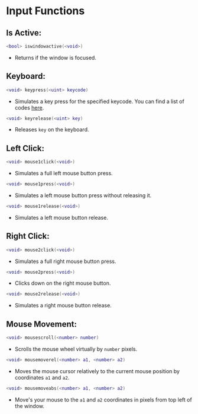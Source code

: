 # Input Functions

## Is Active:
```lua
<bool> iswindowactive(<void>)  
```
- Returns if the window is focused.

## Keyboard:
```lua
<void> keypress(<uint> keycode)  
```
- Simulates a key press for the specified keycode. You can find a list of codes [here](https://docs.microsoft.com/en-us/windows/desktop/inputdev/virtual-key-codes).
```lua
<void> keyrelease(<uint> key)  
```
- Releases `key` on the keyboard.

## Left Click:
```lua
<void> mouse1click(<void>)  
```
- Simulates a full left mouse button press.
```lua
<void> mouse1press(<void>)  
```
- Simulates a left mouse button press without releasing it.
```lua
<void> mouse1release(<void>)  
```
- Simulates a left mouse button release.

## Right Click:
```lua
<void> mouse2click(<void>)
```
- Simulates a full right mouse button press.
```lua
<void> mouse2press(<void>)  
```
- Clicks down on the right mouse button.
```lua
<void> mouse2release(<void>)  
```
- Simulates a right mouse button release.

## Mouse Movement:
```lua
<void> mousescroll(<number> number)  
```
- Scrolls the mouse wheel virtually by `number` pixels.
```lua
<void> mousemoverel(<number> a1, <number> a2)  
```
- Moves the mouse cursor relatively to the current mouse position by coordinates `a1` and `a2`.
```lua
<void> mousemoveabs(<number> a1, <number> a2)  
```
- Move's your mouse to the `a1` and `a2` coordinates in pixels from top left of the window.